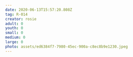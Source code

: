 ```yaml
---
date: 2020-06-13T15:57:20.808Z
tag: R-014
creator: rosie
adult: 0
youth: 0
small: 0
medium: 0
large: 0
photo: assets/ed6384f7-7980-45ec-900a-c8ec8b9e1230.jpeg
---
```


